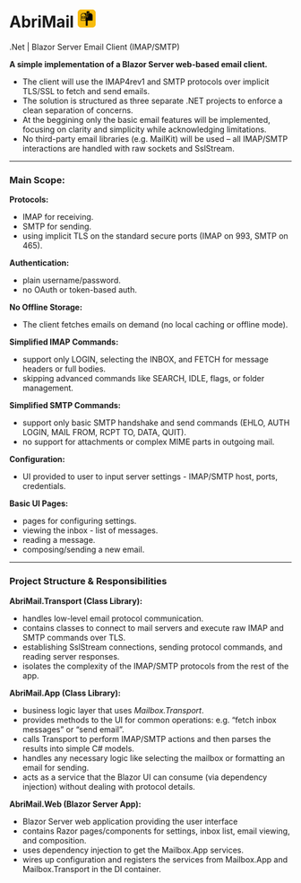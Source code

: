 # AbriMail <img src="AbriMail.Web/wwwroot/favicon.png" alt="AbriMail" width="32" height="32">

.Net | Blazor Server Email Client (IMAP/SMTP)

**A simple implementation of a Blazor Server web-based email client.**

- The client will use the IMAP4rev1 and SMTP protocols over implicit TLS/SSL to fetch and send emails.
- The solution is structured as three separate .NET projects to enforce a clean separation of concerns.
- At the beggining only the basic email features will be implemented, focusing on clarity and simplicity while acknowledging limitations.
- No third-party email libraries (e.g. MailKit) will be used – all IMAP/SMTP interactions are handled with raw sockets and SslStream.

---

### Main Scope:

**Protocols:**

- IMAP for receiving.
- SMTP for sending.
- using implicit TLS on the standard secure ports (IMAP on 993, SMTP on 465).

**Authentication:**

- plain username/password.
- no OAuth or token-based auth.

**No Offline Storage:**

- The client fetches emails on demand (no local caching or offline mode).

**Simplified IMAP Commands:**

- support only LOGIN, selecting the INBOX, and FETCH for message headers or full bodies.
- skipping advanced commands like SEARCH, IDLE, flags, or folder management.

**Simplified SMTP Commands:**

- support only basic SMTP handshake and send commands (EHLO, AUTH LOGIN, MAIL FROM, RCPT TO, DATA, QUIT).
- no support for attachments or complex MIME parts in outgoing mail.

**Configuration:**

- UI provided to user to input server settings - IMAP/SMTP host, ports, credentials.

**Basic UI Pages:**

- pages for configuring settings.
- viewing the inbox - list of messages.
- reading a message.
- composing/sending a new email.

---

### Project Structure & Responsibilities

**AbriMail.Transport (Class Library):**

- handles low-level email protocol communication.
- contains classes to connect to mail servers and execute raw IMAP and SMTP commands over TLS.
- establishing SslStream connections, sending protocol commands, and reading server responses.
- isolates the complexity of the IMAP/SMTP protocols from the rest of the app.

**AbriMail.App (Class Library):**

- business logic layer that uses _Mailbox.Transport_.
- provides methods to the UI for common operations: e.g. “fetch inbox messages” or “send email”.
- calls Transport to perform IMAP/SMTP actions and then parses the results into simple C# models.
- handles any necessary logic like selecting the mailbox or formatting an email for sending.
- acts as a service that the Blazor UI can consume (via dependency injection) without dealing with protocol details.

**AbriMail.Web (Blazor Server App):**

- Blazor Server web application providing the user interface
- contains Razor pages/components for settings, inbox list, email viewing, and composition.
- uses dependency injection to get the Mailbox.App services.
- wires up configuration and registers the services from Mailbox.App and Mailbox.Transport in the DI container.
